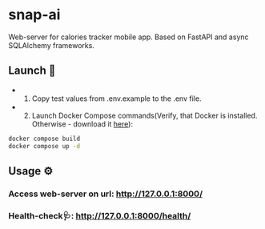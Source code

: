 # snap-ai
Web-server for calories tracker mobile app. Based on FastAPI and async SQLAlchemy frameworks. 

## Launch 🚀
- 1. Copy test values from .env.example to the .env file.
- 2. Launch Docker Compose commands(Verify, that Docker is installed. Otherwise - download it [here](https://www.docker.com/products/docker-desktop/)):
```bash
docker compose build
docker compose up -d
```

## Usage ⚙️
### Access web-server on url: http://127.0.0.1:8000/
### Health-check🩺: http://127.0.0.1:8000/health/